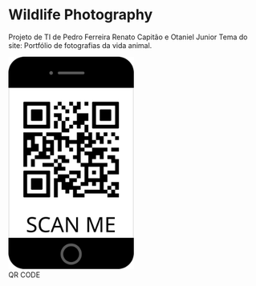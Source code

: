 # Wildlife Photography
Projeto de TI de Pedro Ferreira Renato Capitão e Otaniel Junior
Tema do site: Portfólio de fotografias da vida animal.

[<img src="https://github.com/PedroFerreira6/meuProjeto/blob/main/imagens/frame_2.png" width="250"/>](image.png)
<br>
QR CODE
